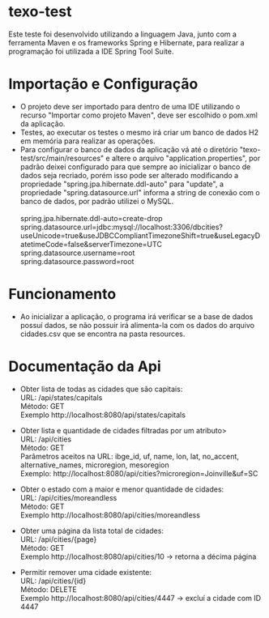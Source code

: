 # texo-test
Este teste foi desenvolvido utilizando a linguagem Java, junto com a ferramenta Maven e os frameworks Spring e Hibernate, 
para realizar a programação foi utilizada a IDE Spring Tool Suite.

# Importação e Configuração
* O projeto deve ser importado para dentro de uma IDE utilizando o recurso "Importar como projeto Maven", deve ser escolhido o pom.xml da aplicação.
* Testes, ao executar os testes o mesmo irá criar um banco de dados H2 em memória para realizar as operações.
* Para configurar o banco de dados da aplicação vá até o diretório "texo-test/src/main/resources" e altere o 
arquivo "application.properties", por padrão deixei configurado para que sempre ao inicializar o banco de dados seja recriado, 
porém isso pode ser alterado modificando a propriedade "spring.jpa.hibernate.ddl-auto" para "update", a propriedade "spring.datasource.url" informa a string 
de conexão com o banco de dados, por padrão utilizei o MySQL. <br/><br/>
spring.jpa.hibernate.ddl-auto=create-drop<br/>
spring.datasource.url=jdbc:mysql://localhost:3306/dbcities?useUnicode=true&useJDBCCompliantTimezoneShift=true&useLegacyDatetimeCode=false&serverTimezone=UTC<br/>
spring.datasource.username=root<br/>
spring.datasource.password=root<br/>

# Funcionamento
* Ao inicializar a aplicação, o programa irá verificar se a base de dados possuí dados, se não possuir irá alimenta-la com os dados do arquivo cidades.csv que se encontra na pasta resources.

# Documentação da Api
* Obter lista de todas as cidades que são capitais:
<br/>URL: /api/states/capitals
<br/>Método: GET
<br/>Exemplo http://localhost:8080/api/states/capitals

* Obter lista e quantidade de cidades filtradas por um atributo>
<br/>URL: /api/cities
<br/>Método: GET
<br/>Parâmetros aceitos na URL: ibge_id, uf, name, lon, lat, no_accent, alternative_names, microregion, mesoregion
<br/>Exemplo: http://localhost:8080/api/cities?microregion=Joinville&uf=SC

* Obter o estado com a maior e menor quantidade de cidades:
<br/>URL: /api/cities/moreandless
<br/>Método: GET
<br/>Exemplo http://localhost:8080/api/cities/moreandless

* Obter uma página da lista total de cidades:
<br/>URL: /api/cities/{page}
<br/>Método: GET
<br/>Exemplo http://localhost:8080/api/cities/10 -> retorna a décima página

* Permitir remover uma cidade existente:
<br/>URL: /api/cities/{id}
<br/>Método: DELETE
<br/>Exemplo http://localhost:8080/api/cities/4447 -> excluí a cidade com ID 4447 

